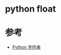 python float
============




# 参考
 - [Python 字符串](https://www.runoob.com/python/python-strings.html)
